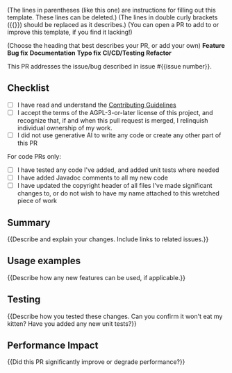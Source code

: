 (The lines in parentheses (like this one) are instructions for filling out this template. These lines can be deleted.)
(The lines in double curly brackets ({{}}) should be replaced as it describes.) (You can open a PR to add to or improve this template, if you find it lacking!)

(Choose the heading that best describes your PR, or add your own)
**Feature**
**Bug fix**
**Documentation**
**Typo fix**
**CI/CD/Testing**
**Refactor**

This PR addresses the issue/bug described in issue #{{issue number}}.

## Checklist

- [ ] I have read and understand the [Contributing Guidelines](https://github.com/mOctave/weftspace/blob/main/CONTRIBUTING.md)
- [ ] I accept the terms of the AGPL-3-or-later license of this project, and recognize that, if and when this pull request is merged, I relinquish individual ownership of my work.
- [ ] I did not use generative AI to write any code or create any other part of this PR

For code PRs only:
- [ ] I have tested any code I've added, and added unit tests where needed
- [ ] I have added Javadoc comments to all my new code
- [ ] I have updated the copyright header of all files I've made significant changes to, or do not wish to have my name attached to this wretched piece of work

## Summary

{{Describe and explain your changes. Include links to related issues.}}

## Usage examples

{{Describe how any new features can be used, if applicable.}}

## Testing

{{Describe how you tested these changes. Can you confirm it won't eat my kitten? Have you added any new unit tests?}}

## Performance Impact

{{Did this PR significantly improve or degrade performance?}}
